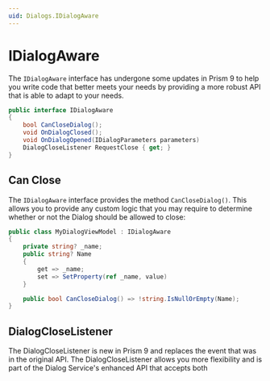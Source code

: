 ```yaml
---
uid: Dialogs.IDialogAware
---
```


# IDialogAware

The `IDialogAware` interface has undergone some updates in Prism 9 to help you write code that better meets your needs by providing a more robust API that is able to adapt to your needs.

```cs
public interface IDialogAware
{
    bool CanCloseDialog();
    void OnDialogClosed();
    void OnDialogOpened(IDialogParameters parameters)
    DialogCloseListener RequestClose { get; }
}
```

## Can Close

The `IDialogAware` interface provides the method `CanCloseDialog()`. This allows you to provide any custom logic that you may require to determine whether or not the Dialog should be allowed to close:

```cs
public class MyDialogViewModel : IDialogAware
{
    private string? _name;
    public string? Name
    {
        get => _name;
        set => SetProperty(ref _name, value)
    }

    public bool CanCloseDialog() => !string.IsNullOrEmpty(Name);
}
```

## DialogCloseListener

The DialogCloseListener is new in Prism 9 and replaces the event that was in the original API. The DialogCloseListener allows you more flexibility and is part of the Dialog Service's enhanced API that accepts both 
